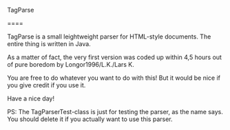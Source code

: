 TagParse

====

TagParse is a small leightweight parser for HTML-style documents.
The entire thing is written in Java.

As a matter of fact, the very first version was coded up within 4,5 hours out of pure boredom by Longor1996/L.K./Lars K.


You are free to do whatever you want to do with this!
But it would be nice if you give credit if you use it.

Have a nice day!



PS:
The TagParserTest-class is just for testing the parser, as the name says.
You should delete it if you actually want to use this parser.